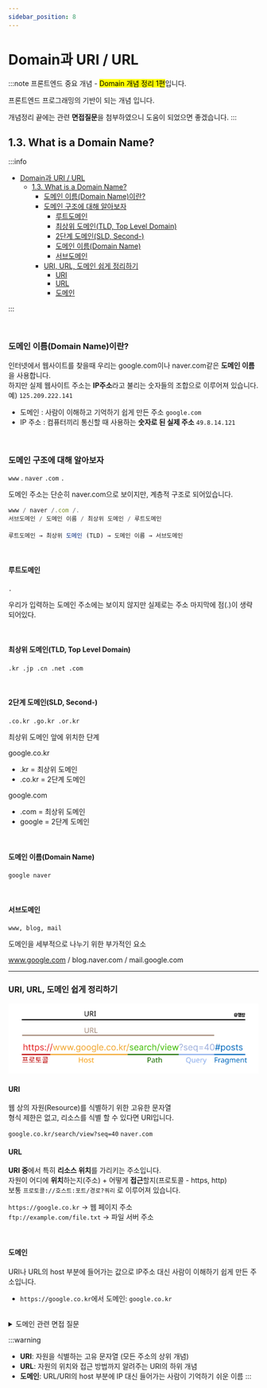 ```yaml
---
sidebar_position: 8
---
```


# Domain과 URI / URL

:::note
프론트엔드 중요 개념 - <mark>Domain 개념 정리 1편</mark>입니다.

프론트엔드 프로그래밍의 기반이 되는 개념 입니다.

개념정리 끝에는 관련 **면접질문**을 첨부하였으니 도움이 되었으면 좋겠습니다.
:::
## 1.3. What is a Domain Name?

:::info
- [Domain과 URI / URL](#domain과-uri--url)
  - [1.3. What is a Domain Name?](#13-what-is-a-domain-name)
    - [도메인 이름(Domain Name)이란?](#도메인-이름domain-name이란)
    - [도메인 구조에 대해 알아보자](#도메인-구조에-대해-알아보자)
      - [루트도메인](#루트도메인)
      - [최상위 도메인(TLD, Top Level Domain)](#최상위-도메인tld-top-level-domain)
      - [2단계 도메인(SLD, Second-)](#2단계-도메인sld-second-)
      - [도메인 이름(Domain Name)](#도메인-이름domain-name)
      - [서브도메인](#서브도메인)
    - [URI, URL, 도메인 쉽게 정리하기](#uri-url-도메인-쉽게-정리하기)
      - [URI](#uri)
      - [URL](#url)
      - [도메인](#도메인)

:::

<br/>

### 도메인 이름(Domain Name)이란?

인터넷에서 웹사이트를 찾을때 우리는 google.com이나 naver.com같은 **도메인 이름**을 사용합니다.  
하지만 실제 웹사이트 주소는 **IP주소**라고 불리는 숫자들의 조합으로 이루어져 있습니다. 예) `125.209.222.141`


- 도메인 : 사람이 이해하고 기억하기 쉽게 만든 주소 `google.com`
- IP 주소 : 컴퓨터끼리 통신할 때 사용하는 **숫자로 된 실제 주소** `49.8.14.121`

<br/>

### 도메인 구조에 대해 알아보자

`www` . `naver` `.com` `.`

도메인 주소는 단순히 naver.com으로 보이지만, 계층적 구조로 되어있습니다.

```jsx
www / naver /.com /.
서브도메인 / 도메인 이름 / 최상위 도메인 / 루트도메인

루트도메인 → 최상위 도메인 (TLD) → 도메인 이름 → 서브도메인 
```
<br/>

#### 루트도메인

`.`

우리가 입력하는 도메인 주소에는 보이지 않지만 실제로는 주소 마지막에 점(.)이 생략되어있다.

<br/>

#### 최상위 도메인(TLD, Top Level Domain)

`.kr .jp .cn .net .com`

<br/>

#### 2단계 도메인(SLD, Second-)

`.co.kr .go.kr .or.kr`

최상위 도메인 앞에 위치한 단계

google.co.kr
- .kr = 최상위 도메인
- .co.kr = 2단계 도메인

google.com
- .com = 최상위 도메인
- google = 2단계 도메인

<br/>

#### 도메인 이름(Domain Name)

`google naver`

<br/>

#### 서브도메인

`www, blog, mail`

도메인을 세부적으로 나누기 위한 부가적인 요소

www.google.com / blog.naver.com / mail.google.com


---


### URI, URL, 도메인 쉽게 정리하기

![URI-URL](./img/uri.png)

#### URI

웹 상의 자원(Resource)를 식별하기 위한 고유한 문자열  
형식 제한은 없고, 리소스를 식별 할 수 있다면 URI입니다.

`google.co.kr/search/view?seq=40`
`naver.com`
<br/>

#### URL

**URI 중**에서 특히 **리소스 위치**를 가리키는 주소입니다.  
자원이 어디에 **위치**하는지(주소) + 어떻게 **접근**할지(프로토콜 - https, http)  
보통 `프로토콜://호스트:포트/경로?쿼리` 로 이루어져 있습니다.  

`https://google.co.kr` → 웹 페이지 주소  
`ftp://example.com/file.txt` → 파일 서버 주소

<br/>

#### 도메인

URI나 URL의 host 부분에 들어가는 값으로 IP주소 대신 사람이 이해하기 쉽게 만든 주소입니다.

- `https://google.co.kr`에서 도메인: `google.co.kr`


<br/>
<details>
  <summary>도메인 관련 면접 질문</summary>
    
    @ www.google.com 도메인을 브라우저에 입력했을 때 일어나는 일을 순차적으로 설명해주세요.
    
    @ URI와 URL의 차이점은 무엇인가요
</details>

:::warning
- **URI**: 자원을 식별하는 고유 문자열 (모든 주소의 상위 개념)
- **URL**: 자원의 위치와 접근 방법까지 알려주는 URI의 하위 개념
- **도메인**: URL/URI의 host 부분에 IP 대신 들어가는 사람이 기억하기 쉬운 이름
:::